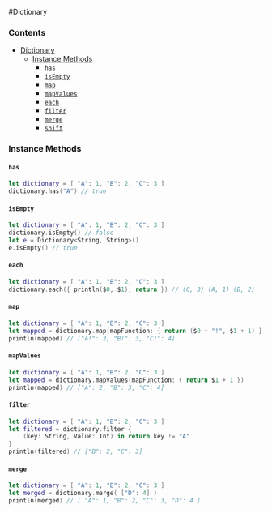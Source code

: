 #Dictionary
### Contents ###

- [Dictionary](#dictionary)
    - [Instance Methods](#instance-methods)
    	- [`has`](#has)
    	- [`isEmpty`](#isempty)
    	- [`map`](#map)
    	- [`mapValues`](#mapvalues)
    	- [`each`](#each)
    	- [`filter`](#filter)
    	- [`merge`](#merge)
    	- [`shift`](#shift) 
    	
### Instance Methods ###

#### `has` ####
```swift
let dictionary = [ "A": 1, "B": 2, "C": 3 ]
dictionary.has("A") // true
```
#### `isEmpty` ####
```swift
let dictionary = [ "A": 1, "B": 2, "C": 3 ]
dictionary.isEmpty() // false
let e = Dictionary<String, String>()
e.isEmpty() // true
```

#### `each` ####
```swift
let dictionary = [ "A": 1, "B": 2, "C": 3 ]
dictionary.each({ println($0, $1); return }) // (C, 3) (A, 1) (B, 2)
```

#### `map` ####
```swift
let dictionary = [ "A": 1, "B": 2, "C": 3 ]
let mapped = dictionary.map(mapFunction: { return ($0 + "!", $1 + 1) })
println(mapped) // ["A!": 2, "B!": 3, "C!": 4]
```

#### `mapValues` ####
```swift
let dictionary = [ "A": 1, "B": 2, "C": 3 ]
let mapped = dictionary.mapValues(mapFunction: { return $1 + 1 })
println(mapped) // ["A": 2, "B": 3, "C": 4]
```

#### `filter` ####
```swift
let dictionary = [ "A": 1, "B": 2, "C": 3 ]
let filtered = dictionary.filter {
    (key: String, Value: Int) in return key != "A"
}
println(filtered) // ["B": 2, "C": 3]
```

#### `merge` ####
```swift
let dictionary = [ "A": 1, "B": 2, "C": 3 ]
let merged = dictionary.merge( ["D": 4] )
println(merged) // [ "A": 1, "B": 2, "C": 3, "D": 4 ]
```
